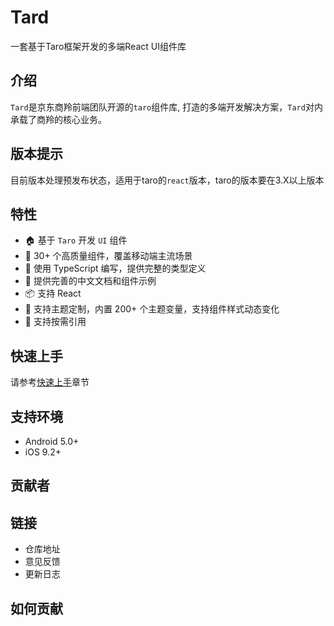 # Tard
一套基于Taro框架开发的多端React UI组件库
## 介绍
`Tard`是京东商羚前端团队开源的`taro`组件库, 打造的多端开发解决方案，`Tard`对内承载了商羚的核心业务。
## 版本提示
目前版本处理预发布状态，适用于taro的`react`版本，taro的版本要在3.X以上版本
## 特性
+ 🏠 基于 `Taro` 开发 `UI` 组件
+ 💎 30+ 个高质量组件，覆盖移动端主流场景
+ 💪 使用 TypeScript 编写，提供完整的类型定义
+ 📖 提供完善的中文文档和组件示例
+ 📦 支持 React
+ 🎨 支持主题定制，内置 200+ 个主题变量，支持组件样式动态变化
+ 🍭 支持按需引用
## 快速上手
请参考[快速上手](/docs/quickstart)章节
## 支持环境
+ Android 5.0+
+ iOS 9.2+
## 贡献者

## 链接
+ 仓库地址
+ 意见反馈
+ 更新日志

## 如何贡献